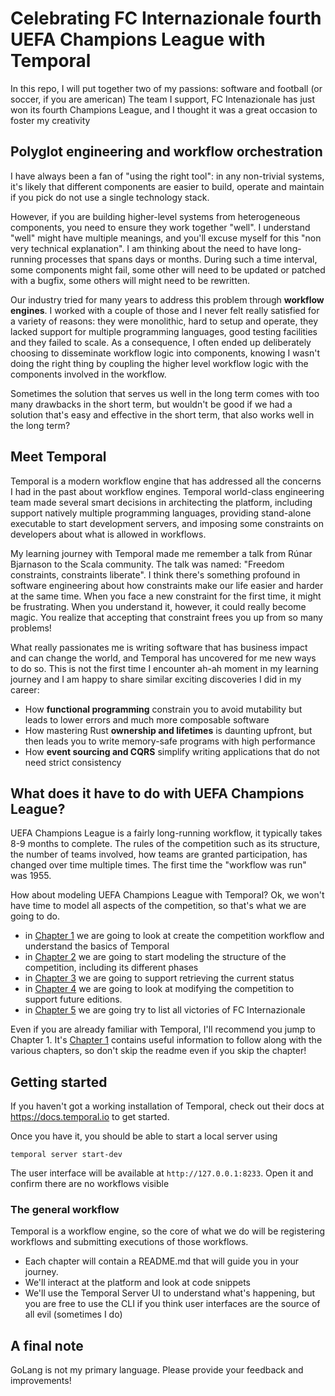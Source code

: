 # Celebrating FC Internazionale fourth UEFA Champions League with Temporal

In this repo, I will put together two of my passions: software and football (or soccer, if you are american)
The team I support, FC Intenazionale has just won its fourth Champions League, and I thought it was a great occasion to foster my creativity

## Polyglot engineering and workflow orchestration

I have always been a fan of "using the right tool": in any non-trivial systems, it's likely that different components are easier to build, operate and maintain if you pick do not use a single technology stack.

However, if you are building higher-level systems from heterogeneous components, you need to ensure they work together "well". I understand "well" might have multiple meanings, and you'll excuse myself for this "non very technical explanation". I am thinking about the need to have long-running processes that spans days or months. During such a time interval, some components might fail, some other will need to be updated or patched with a bugfix, some others will might need to be rewritten.

Our industry tried for many years to address this problem through **workflow engines**. I worked with a couple of those and I never felt really satisfied for a variety of reasons: they were monolithic, hard to setup and operate, they lacked support for multiple programming languages, good testing facilities and they failed to scale.  As a consequence, I often ended up deliberately choosing to disseminate workflow logic into components, knowing I wasn't doing the right thing by coupling the higher level workflow logic with the components involved in the workflow. 

Sometimes the solution that serves us well in the long term comes with too many drawbacks in the short term, but wouldn't be good if we had a solution that's easy and effective in the short term, that also works well in the long term? 

## Meet Temporal

Temporal is a modern workflow engine that has addressed all the concerns I had in the past about workflow engines. 
Temporal world-class engineering team made several smart decisions in architecting the platform, including support natively multiple programming languages, providing stand-alone executable to start development servers, and imposing some constraints on developers about what is allowed in workflows.

My learning journey with Temporal made me remember a talk from Rúnar Bjarnason to the Scala community. The talk was named: "Freedom constraints, constraints liberate". I think there's something profound in software engineering about how constraints make our life easier and harder at the same time. When you face a new constraint for the first time, it might be frustrating. When you understand it, however, it could really become magic. You realize that accepting that constraint frees you up from so many problems!  

What really passionates me is writing software that has business impact and can change the world, and Temporal has uncovered for me new ways to do so. This is not the first time I encounter ah-ah moment in my learning journey and I am happy to share similar exciting discoveries I did in my career:

- How **functional programming** constrain you to avoid mutability but leads to lower errors and much more composable software
- How mastering Rust **ownership and lifetimes** is daunting upfront, but then leads you to write memory-safe programs with high performance
- How **event sourcing and CQRS** simplify writing applications that do not need strict consistency  


## What does it have to do with UEFA Champions League?

UEFA Champions League is a fairly long-running workflow, it typically takes 8-9 months to complete. The rules of the competition such as its structure, the number of teams involved, how teams are granted participation, has changed over time multiple times. The first time the "workflow was run" was 1955. 

How about modeling UEFA Champions League with Temporal? Ok, we won't have time to model all aspects of the competition, so that's what we are going to do.

- in [Chapter 1](./chapter1) we are going to look at create the competition workflow and understand the basics of Temporal
- in [Chapter 2](./chapter2) we are going to start modeling the structure of the competition, including its different phases
- in [Chapter 3](./chapter3) we are going to support retrieving the current status
- in [Chapter 4](./chapter4) we are going to look at modifying the competition to support future editions. 
- in [Chapter 5](./chapter5) we are going try to list all victories of FC Internazionale

Even if you are already familiar with Temporal, I'll recommend you jump to Chapter 1. It's [Chapter 1](./chapter1/README.md) contains useful information to follow along with the various chapters, so don't skip the readme even if you skip the chapter!

## Getting started

If you haven't got a working installation of Temporal, check out their docs at https://docs.temporal.io to get started.

Once you have it, you should be able to start a local server using

```shell
temporal server start-dev
```

The user interface will be available at `http://127.0.0.1:8233`. Open it and confirm there are no workflows visible

### The general workflow

Temporal is a workflow engine, so the core of what we do will be registering workflows and submitting executions of those workflows.
- Each chapter will contain a README.md that will guide you in your journey.
- We'll interact at the platform and look at code snippets
- We'll use the Temporal Server UI to understand what's happening, but you are free to use the CLI if you think user interfaces are the source of all evil (sometimes I do)


## A final note

GoLang is not my primary language. Please provide your feedback and improvements! 